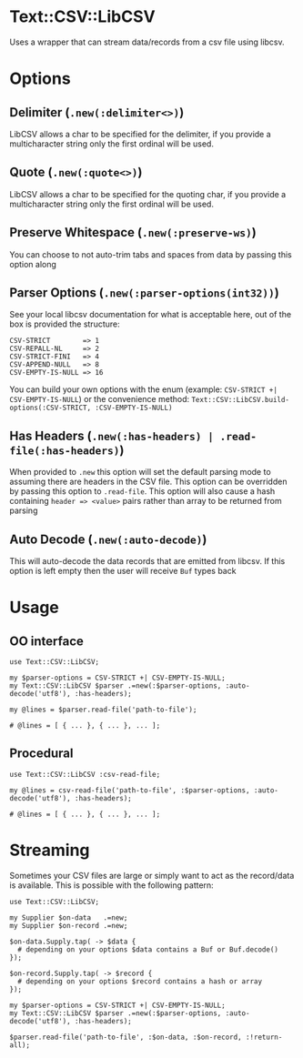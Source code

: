 # Text::CSV::LibCSV

Uses a wrapper that can stream data/records from a csv file using libcsv.

# Options

## Delimiter (`.new(:delimiter<>)`)

LibCSV allows a char to be specified for the delimiter, if you provide a multicharacter string only the first ordinal will be used.

## Quote (`.new(:quote<>)`)

LibCSV allows a char to be specified for the quoting char, if you provide a multicharacter string only the first ordinal will be used.

## Preserve Whitespace (`.new(:preserve-ws)`)

You can choose to not auto-trim tabs and spaces from data by passing this option along

## Parser Options (`.new(:parser-options(int32))`)

See your local libcsv documentation for what is acceptable here, out of the box is provided the structure:

```
CSV-STRICT        => 1
CSV-REPALL-NL     => 2
CSV-STRICT-FINI   => 4
CSV-APPEND-NULL   => 8
CSV-EMPTY-IS-NULL => 16
```

You can build your own options with the enum (example: `CSV-STRICT +| CSV-EMPTY-IS-NULL`) or the convenience method: `Text::CSV::LibCSV.build-options(:CSV-STRICT, :CSV-EMPTY-IS-NULL)`

## Has Headers (`.new(:has-headers) | .read-file(:has-headers)`)

When provided to `.new` this option will set the default parsing mode to assuming there are headers in the CSV file.  This option can be overridden by passing this option to `.read-file`.  This option will also cause a hash containing `header => <value>` pairs rather than array to be returned from parsing

## Auto Decode (`.new(:auto-decode)`)

This will auto-decode the data records that are emitted from libcsv.  If this option is left empty then the user will receive `Buf` types back

# Usage


## OO interface

```perl6
use Text::CSV::LibCSV;

my $parser-options = CSV-STRICT +| CSV-EMPTY-IS-NULL;
my Text::CSV::LibCSV $parser .=new(:$parser-options, :auto-decode('utf8'), :has-headers);

my @lines = $parser.read-file('path-to-file');

# @lines = [ { ... }, { ... }, ... ];
```

## Procedural

```perl6
use Text::CSV::LibCSV :csv-read-file;

my @lines = csv-read-file('path-to-file', :$parser-options, :auto-decode('utf8'), :has-headers);

# @lines = [ { ... }, { ... }, ... ];

```

# Streaming

Sometimes your CSV files are large or simply want to act as the record/data is available.  This is possible with the following pattern:

```perl6
use Text::CSV::LibCSV;

my Supplier $on-data   .=new;
my Supplier $on-record .=new;

$on-data.Supply.tap( -> $data {
  # depending on your options $data contains a Buf or Buf.decode()
});

$on-record.Supply.tap( -> $record {
  # depending on your options $record contains a hash or array
});

my $parser-options = CSV-STRICT +| CSV-EMPTY-IS-NULL;
my Text::CSV::LibCSV $parser .=new(:$parser-options, :auto-decode('utf8'), :has-headers);

$parser.read-file('path-to-file', :$on-data, :$on-record, :!return-all);
```
